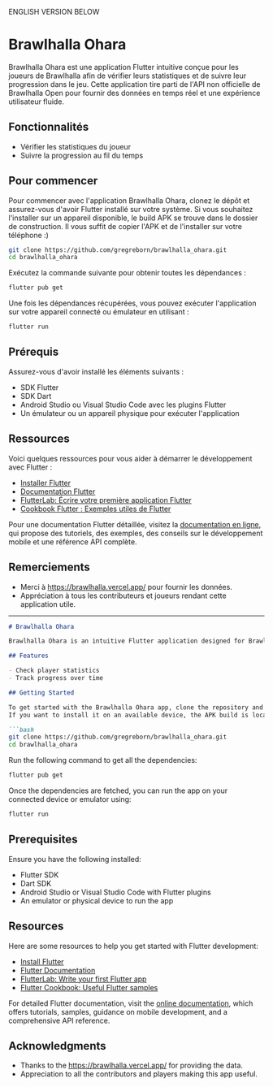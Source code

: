 ENGLISH VERSION BELOW

# Brawlhalla Ohara

Brawlhalla Ohara est une application Flutter intuitive conçue pour les joueurs de Brawlhalla afin de vérifier leurs statistiques et de suivre leur progression dans le jeu. Cette application tire parti de l'API non officielle de Brawlhalla Open pour fournir des données en temps réel et une expérience utilisateur fluide.

## Fonctionnalités

- Vérifier les statistiques du joueur
- Suivre la progression au fil du temps

## Pour commencer

Pour commencer avec l'application Brawlhalla Ohara, clonez le dépôt et assurez-vous d'avoir Flutter installé sur votre système.
Si vous souhaitez l'installer sur un appareil disponible, le build APK se trouve dans le dossier de construction.
Il vous suffit de copier l'APK et de l'installer sur votre téléphone :)

```bash
git clone https://github.com/gregreborn/brawlhalla_ohara.git
cd brawlhalla_ohara
```

Exécutez la commande suivante pour obtenir toutes les dépendances :

```bash
flutter pub get
```

Une fois les dépendances récupérées, vous pouvez exécuter l'application sur votre appareil connecté ou émulateur en utilisant :

```bash
flutter run
```

## Prérequis

Assurez-vous d'avoir installé les éléments suivants :

- SDK Flutter
- SDK Dart
- Android Studio ou Visual Studio Code avec les plugins Flutter
- Un émulateur ou un appareil physique pour exécuter l'application

## Ressources

Voici quelques ressources pour vous aider à démarrer le développement avec Flutter :

- [Installer Flutter](https://docs.flutter.dev/get-started/install)
- [Documentation Flutter](https://docs.flutter.dev/)
- [FlutterLab: Écrire votre première application Flutter](https://docs.flutter.dev/get-started/codelab)
- [Cookbook Flutter : Exemples utiles de Flutter](https://docs.flutter.dev/cookbook)

Pour une documentation Flutter détaillée, visitez la [documentation en ligne](https://docs.flutter.dev/), qui propose des tutoriels, des exemples, des conseils sur le développement mobile et une référence API complète.

## Remerciements

- Merci à https://brawlhalla.vercel.app/ pour fournir les données.
- Appréciation à tous les contributeurs et joueurs rendant cette application utile.
-----------------------------------------------------------------------------------------------------------------------------------------------------------------------------------------------------------------------------------------------------------------------------



```markdown
# Brawlhalla Ohara

Brawlhalla Ohara is an intuitive Flutter application designed for Brawlhalla players to check their stats, and stay updated with their progress in the game. This app leverages the unofficial Brawlhalla Open API to provide real-time data and a seamless user experience.

## Features

- Check player statistics
- Track progress over time

## Getting Started

To get started with the Brawlhalla Ohara app, clone the repository and ensure you have Flutter installed on your system.
If you want to install it on an available device, the APK build is located in the build folder. Simply copy the APK and install it on your phone :)

```bash
git clone https://github.com/gregreborn/brawlhalla_ohara.git
cd brawlhalla_ohara
```

Run the following command to get all the dependencies:

```bash
flutter pub get
```

Once the dependencies are fetched, you can run the app on your connected device or emulator using:

```bash
flutter run
```

## Prerequisites

Ensure you have the following installed:

- Flutter SDK
- Dart SDK
- Android Studio or Visual Studio Code with Flutter plugins
- An emulator or physical device to run the app

## Resources

Here are some resources to help you get started with Flutter development:

- [Install Flutter](https://docs.flutter.dev/get-started/install)
- [Flutter Documentation](https://docs.flutter.dev/)
- [FlutterLab: Write your first Flutter app](https://docs.flutter.dev/get-started/codelab)
- [Flutter Cookbook: Useful Flutter samples](https://docs.flutter.dev/cookbook)

For detailed Flutter documentation, visit the [online documentation](https://docs.flutter.dev/), which offers tutorials, samples, guidance on mobile development, and a comprehensive API reference.

## Acknowledgments

- Thanks to the https://brawlhalla.vercel.app/ for providing the data.
- Appreciation to all the contributors and players making this app useful.
